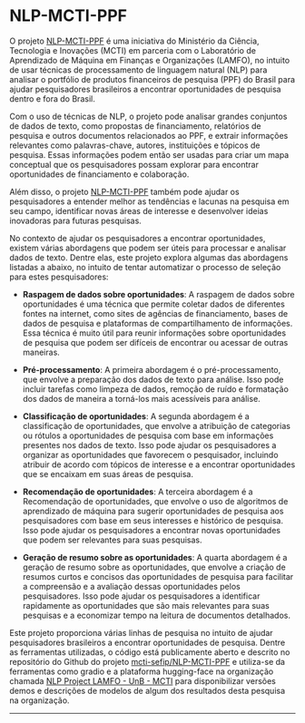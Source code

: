 
# NLP-MCTI-PPF

O projeto [NLP-MCTI-PPF](https://github.com/mcti-sefip/NLP-MCTI-PPF) é uma iniciativa do Ministério da Ciência, Tecnologia e Inovações (MCTI) em parceria com o Laboratório de Aprendizado de Máquina em Finanças e Organizações (LAMFO), no intuito de usar técnicas de processamento de linguagem natural (NLP) para analisar o portfólio de produtos financeiros de pesquisa (PPF) do Brasil para ajudar pesquisadores brasileiros a encontrar oportunidades de pesquisa dentro e fora do Brasil.

Com o uso de técnicas de NLP, o projeto pode analisar grandes conjuntos de dados de texto, como propostas de financiamento, relatórios de pesquisa e outros documentos relacionados ao PPF, e extrair informações relevantes como palavras-chave, autores, instituições e tópicos de pesquisa. Essas informações podem então ser usadas para criar um mapa conceptual que os pesquisadores possam explorar para encontrar oportunidades de financiamento e colaboração.

Além disso, o projeto [NLP-MCTI-PPF](https://github.com/mcti-sefip/NLP-MCTI-PPF) também pode ajudar os pesquisadores a entender melhor as tendências e lacunas na pesquisa em seu campo, identificar novas áreas de interesse e desenvolver ideias inovadoras para futuras pesquisas.

No contexto de ajudar os pesquisadores a encontrar oportunidades, existem várias abordagens que podem ser úteis para processar e analisar dados de texto. Dentre elas, este projeto explora algumas das abordagens listadas a abaixo, no intuito de tentar automatizar o processo de seleção para estes pesquisadores:

+ **Raspagem de dados sobre oportunidades**: A raspagem de dados sobre oportunidades é uma técnica que permite coletar dados de diferentes fontes na internet, como sites de agências de financiamento, bases de dados de pesquisa e plataformas de compartilhamento de informações. Essa técnica é muito útil para reunir informações sobre oportunidades de pesquisa que podem ser difíceis de encontrar ou acessar de outras maneiras.

+ **Pré-processamento**: A primeira abordagem é o pré-processamento, que envolve a preparação dos dados de texto para análise. Isso pode incluir tarefas como limpeza de dados, remoção de ruído e formatação dos dados de maneira a torná-los mais acessíveis para análise.

+ **Classificação de oportunidades**: A segunda abordagem é a classificação de oportunidades, que envolve a atribuição de categorias ou rótulos a oportunidades de pesquisa com base em informações presentes nos dados de texto. Isso pode ajudar os pesquisadores a organizar as oportunidades que favorecem o pesquisador, incluindo atribuir de acordo com tópicos de interesse e a encontrar oportunidades que se encaixam em suas áreas de pesquisa.

+ **Recomendação de oportunidades**: A terceira abordagem é a Recomendação de oportunidades, que envolve o uso de algoritmos de aprendizado de máquina para sugerir oportunidades de pesquisa aos pesquisadores com base em seus interesses e histórico de pesquisa. Isso pode ajudar os pesquisadores a encontrar novas oportunidades que podem ser relevantes para suas pesquisas.

+ **Geração de resumo sobre as oportunidades**: A quarta abordagem é a geração de resumo sobre as oportunidades, que envolve a criação de resumos curtos e concisos das oportunidades de pesquisa para facilitar a compreensão e a avaliação dessas oportunidades pelos pesquisadores. Isso pode ajudar os pesquisadores a identificar rapidamente as oportunidades que são mais relevantes para suas pesquisas e a economizar tempo na leitura de documentos detalhados.

Este projeto proporciona várias linhas de pesquisa no intuito de ajudar pesquisadores brasileiros a encontrar oportunidades de pesquisa. Dentre as ferramentas utilizadas, o código está publicamente aberto e descrito no repositório do Github do projeto [mcti-sefip/NLP-MCTI-PPF](https://github.com/mcti-sefip/NLP-MCTI-PPF) e utiliza-se da ferramentas como gradio e a plataforma hugging-face na organização chamada [NLP Project LAMFO - UnB - MCTI](https://huggingface.co/unb-lamfo-nlp-mcti) para disponibilizar versões demos e descrições de modelos de algum dos resultados desta pesquisa na organização.

---


